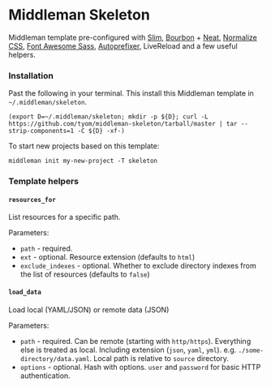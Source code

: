 Middleman Skeleton
==================

Middleman template pre-configured with [Slim](https://github.com/slim-template/slim), [Bourbon](https://github.com/thoughtbot/bourbon) + [Neat](https://github.com/thoughtbot/neat), [Normalize CSS](https://github.com/JohnAlbin/normalize-scss), [Font Awesome Sass](https://github.com/FortAwesome/font-awesome-sass), [Autoprefixer](https://github.com/porada/middleman-autoprefixer), LiveReload and a few useful helpers.

### Installation

Past the following in your terminal. This install this Middleman template in `~/.middleman/skeleton`.

```
(export D=~/.middleman/skeleton; mkdir -p ${D}; curl -L https://github.com/tyom/middleman-skeleton/tarball/master | tar --strip-components=1 -C ${D} -xf-)
```

To start new projects based on this template:
```
middleman init my-new-project -T skeleton
```

### Template helpers

#### `resources_for`
List resources for a specific path.

Parameters:
  - `path` - required.
  - `ext` - optional. Resource extension (defaults to `html`)
  - `exclude_indexes` - optional. Whether to exclude directory indexes from the list of resources (defaults to `false`)

#### `load_data`
Load local (YAML/JSON) or remote data (JSON)

Parameters:
  - `path` - required. Can be remote (starting with `http/https`). Everything else is treated as local.
    Including extension (`json`, `yaml`, `yml`). e.g. `./some-directory/data.yaml`. Local path is relative to `source` directory.
  - `options` - optional. Hash with options. `user` and `password` for basic HTTP authentication.

